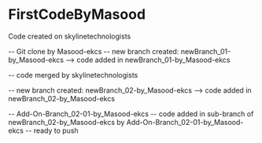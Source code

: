 # FirstCodeByMasood

Code created on skylinetechnologists

-- Git clone by Masood-ekcs
-- new branch created: newBranch_01-by_Masood-ekcs
--> code added in newBranch_01-by_Masood-ekcs

-- code merged by skylinetechnologists

-- new branch created: newBranch_02-by_Masood-ekcs
--> code added in newBranch_02-by_Masood-ekcs

-- Add-On-Branch_02-01-by_Masood-ekcs
-- code added in sub-branch of newBranch_02-by_Masood-ekcs by Add-On-Branch_02-01-by_Masood-ekcs
-- ready to push
